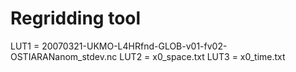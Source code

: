 Regridding tool
===============

LUT1 = 20070321-UKMO-L4HRfnd-GLOB-v01-fv02-OSTIARANanom_stdev.nc
LUT2 = x0_space.txt
LUT3 = x0_time.txt
